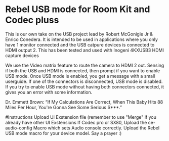 # Rebel USB mode for Room Kit and Codec pluss
This is our own take on the USB project lead by Robert McGonigle Jr & Enrico Conedera. It is intended to be used in applications where you only have 1 monitor connected and the USB catpure devices is connected to HDMI output 2.
This has been tested and used with Inogeni 4KXUSB3 HDMI capture devices

We use the Video matrix feature to route the camera to HDMI 2 out.
Sensing if both the USB and HDMI is connected, then prompt if you want to enable USB mode.
Once USB mode is enabled, you get a message with a small userguide.
If one of the connectors is disconnected, USB mode is disabled.
If you try to enable USB mode without having both connectors connected, it gives you an error with some information.

Dr. Emmett Brown:
“If My Calculations Are Correct, When This Baby Hits 88 Miles Per Hour, You're Gonna See Some Serious S***.”


#Instructions
Upload UI Exstension file (remember to use "Merge" if you already have other UI Exstensions
If Codec pro or SX80, Upload the ce-audio-config Macro which sets Audio console correctly.
Upload the Rebel USB mode macro for your device model.
Say a prayer :)
